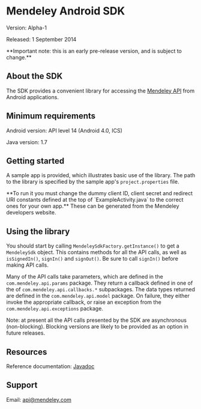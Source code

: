 # Mendeley Android SDK #

Version: Alpha-1

Released: 1 September 2014

<aside class="warning">
**Important note: this is an early pre-release version, and is subject to change.**
</aside>

## About the SDK ##

The SDK provides a convenient library for accessing the [Mendeley API](http://dev.mendeley.com/)
from Android applications.

## Minimum requirements ##

Android version: API level 14 (Android 4.0, ICS)

Java version: 1.7

## Getting started ##

A sample app is provided, which illustrates basic use of the library. The path to the
library is specified by the sample app's `project.properties` file.

<aside class="notice">
**To run it you must change the dummy client ID, client secret and redirect URI constants
defined at the top of `ExampleActivity.java` to the correct ones for your own app.**
These can be generated from the Mendeley developers website.
</aside>

## Using the library ##

You should start by calling `MendeleySdkFactory.getInstance()` to get a
`MendeleySdk` object. This contains methods for all the API calls, as well as
`isSignedIn()`, `signIn()` and `signOut()`. Be sure to call `signIn()` before
making API calls.

Many of the API calls take parameters, which are defined in the `com.mendeley.api.params` package.
They return a callback defined in one of the  of `com.mendeley.api.callbacks.*` subpackages.
The data types returned are defined in the `com.mendeley.api.model` package.
On failure, they either invoke the appropriate callback, or raise an exception from the
`com.mendeley.api.exceptions` package.

<aside class="notice">
Note: at present all the API calls presented by the SDK are asynchronous (non-blocking).
Blocking versions are likely to be provided as an option in future releases.
</aside>

## Resources ##

Reference documentation: [Javadoc](http://mendeley.github.io/mendeley-android-sdk/)

## Support ##

Email: api@mendeley.com
